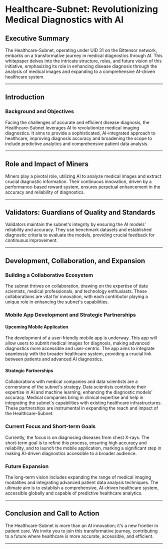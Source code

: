 # Healthcare-Subnet: Revolutionizing Medical Diagnostics with AI


## Executive Summary

The Healthcare-Subnet, operating under UID 31 on the Bittensor network, embarks on a transformative journey in medical diagnostics through AI. This whitepaper delves into the intricate structure, roles, and future vision of this initiative, emphasizing its role in enhancing disease diagnosis through the analysis of medical images and expanding to a comprehensive AI-driven healthcare system.

---

## Introduction

### Background and Objectives

Facing the challenges of accurate and efficient disease diagnosis, the Healthcare-Subnet leverages AI to revolutionize medical imaging diagnostics. It aims to provide a sophisticated, AI-integrated approach to healthcare, improving diagnosis accuracy and broadening the scope to include predictive analytics and comprehensive patient data analysis.

---

## Role and Impact of Miners

Miners play a pivotal role, utilizing AI to analyze medical images and extract crucial diagnostic information. Their continuous innovation, driven by a performance-based reward system, ensures perpetual enhancement in the accuracy and reliability of diagnostics.

---

## Validators: Guardians of Quality and Standards

Validators maintain the subnet's integrity by ensuring the AI models' reliability and accuracy. They use benchmark datasets and established diagnostic criteria to evaluate the models, providing crucial feedback for continuous improvement.

---

## Development, Collaboration, and Expansion

### Building a Collaborative Ecosystem

The subnet thrives on collaboration, drawing on the expertise of data scientists, medical professionals, and technology enthusiasts. These collaborations are vital for innovation, with each contributor playing a unique role in enhancing the subnet's capabilities.

### Mobile App Development and Strategic Partnerships

#### Upcoming Mobile Application

The development of a user-friendly mobile app is underway. This app will allow users to submit medical images for diagnosis, making advanced diagnostics more accessible and user-centric. The app aims to integrate seamlessly with the broader healthcare system, providing a crucial link between patients and advanced AI diagnostics.

#### Strategic Partnerships

Collaborations with medical companies and data scientists are a cornerstone of the subnet's strategy. Data scientists contribute their expertise in AI and machine learning, enhancing the diagnostic models' accuracy. Medical companies bring in clinical expertise and help in integrating the subnet's capabilities with existing healthcare infrastructures. These partnerships are instrumental in expanding the reach and impact of the Healthcare-Subnet.

### Current Focus and Short-term Goals

Currently, the focus is on diagnosing diseases from chest X-rays. The short-term goal is to refine this process, ensuring high accuracy and reliability, and to launch the mobile application, marking a significant step in making AI-driven diagnostics accessible to a broader audience.

### Future Expansion

The long-term vision includes expanding the range of medical imaging modalities and integrating advanced patient data analysis techniques. The ultimate aim is to establish a comprehensive, AI-driven healthcare system, accessible globally and capable of predictive healthcare analytics.

---

## Conclusion and Call to Action

The Healthcare-Subnet is more than an AI innovation; it's a new frontier in patient care. We invite you to join this transformative journey, contributing to a future where healthcare is more accurate, accessible, and efficient.

---
